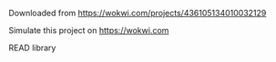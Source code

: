Downloaded from https://wokwi.com/projects/436105134010032129

Simulate this project on https://wokwi.com

READ library
